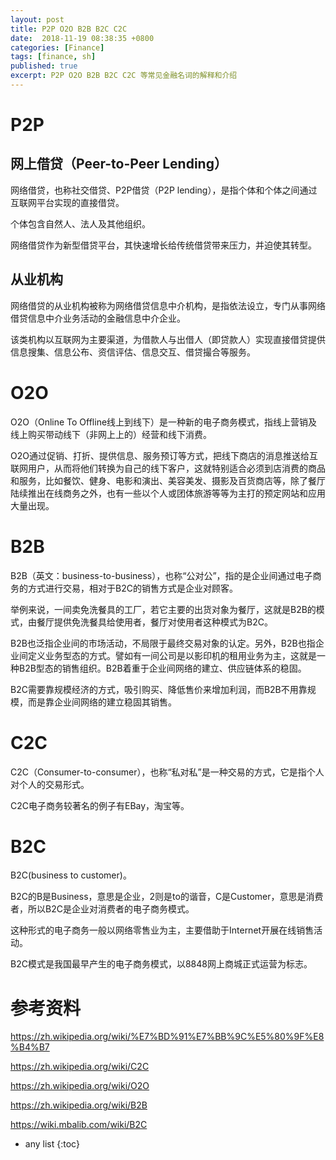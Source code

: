 ```yaml
---
layout: post
title: P2P O2O B2B B2C C2C
date:  2018-11-19 08:38:35 +0800
categories: [Finance]
tags: [finance, sh]
published: true
excerpt: P2P O2O B2B B2C C2C 等常见金融名词的解释和介绍
---
```


# P2P

## 网上借贷（Peer-to-Peer Lending）

网络借贷，也称社交借贷、P2P借贷（P2P lending），是指个体和个体之间通过互联网平台实现的直接借贷。

个体包含自然人、法人及其他组织。

网络借贷作为新型借贷平台，其快速增长给传统借贷带来压力，并迫使其转型。

## 从业机构

网络借贷的从业机构被称为网络借贷信息中介机构，是指依法设立，专门从事网络借贷信息中介业务活动的金融信息中介企业。

该类机构以互联网为主要渠道，为借款人与出借人（即贷款人）实现直接借贷提供信息搜集、信息公布、资信评估、信息交互、借贷撮合等服务。

# O2O

O2O（Online To Offline线上到线下）是一种新的电子商务模式，指线上营销及线上购买带动线下（非网上上的）经营和线下消费。

O2O通过促销、打折、提供信息、服务预订等方式，把线下商店的消息推送给互联网用户，从而将他们转换为自己的线下客户，这就特别适合必须到店消费的商品和服务，比如餐饮、健身、电影和演出、美容美发、摄影及百货商店等，除了餐厅陆续推出在线商务之外，也有一些以个人或团体旅游等等为主打的预定网站和应用大量出现。

# B2B

B2B（英文：business-to-business），也称“公对公”，指的是企业间通过电子商务的方式进行交易，相对于B2C的销售方式是企业对顾客。

举例来说，一间卖免洗餐具的工厂，若它主要的出货对象为餐厅，这就是B2B的模式，由餐厅提供免洗餐具给使用者，餐厅对使用者这种模式为B2C。

B2B也泛指企业间的市场活动，不局限于最终交易对象的认定。另外，B2B也指企业间定义业务型态的方式。譬如有一间公司是以影印机的租用业务为主，这就是一种B2B型态的销售组织。B2B着重于企业间网络的建立、供应链体系的稳固。

B2C需要靠规模经济的方式，吸引购买、降低售价来增加利润，而B2B不用靠规模，而是靠企业间网络的建立稳固其销售。

# C2C

C2C（Consumer-to-consumer），也称“私对私”是一种交易的方式，它是指个人对个人的交易形式。

C2C电子商务较著名的例子有EBay，淘宝等。 

# B2C

B2C(business to customer)。

B2C的B是Business，意思是企业，2则是to的谐音，C是Customer，意思是消费者，所以B2C是企业对消费者的电子商务模式。

这种形式的电子商务一般以网络零售业为主，主要借助于Internet开展在线销售活动。

B2C模式是我国最早产生的电子商务模式，以8848网上商城正式运营为标志。


# 参考资料

https://zh.wikipedia.org/wiki/%E7%BD%91%E7%BB%9C%E5%80%9F%E8%B4%B7

https://zh.wikipedia.org/wiki/C2C

https://zh.wikipedia.org/wiki/O2O

https://zh.wikipedia.org/wiki/B2B

https://wiki.mbalib.com/wiki/B2C

* any list
{:toc}